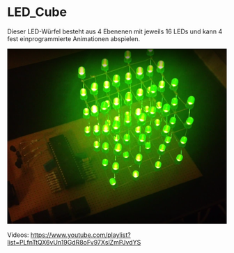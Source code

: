 LED_Cube
========

Dieser LED-Würfel besteht aus 4 Ebenenen mit jeweils 16 LEDs und kann 4 fest einprogrammierte Animationen abspielen.

![](/images/A.png)

Videos:
https://www.youtube.com/playlist?list=PLfnTtQX6vUn19GdR8oFv97XslZmPJvdYS
